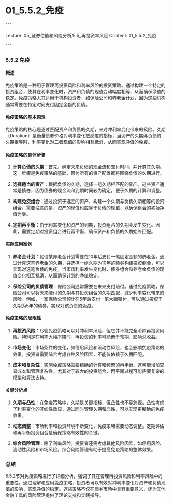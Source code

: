# 01_5.5.2_免疫

"""

Lecture: 05_证券估值和风险分析/5.5_再投资率风险
Content: 01_5.5.2_免疫

"""

### 5.5.2 免疫

#### 概述
免疫策略是一种用于管理再投资风险和利率风险的投资策略。通过构建一个特定的投资组合，使其在利率变化时，资产和负债的现值变动幅度相等，从而确保净值的稳定。免疫策略尤其适用于机构投资者，如保险公司和养老金计划，因为这些机构通常需要在特定时间支付固定金额的负债。

#### 免疫策略的基本原理
免疫策略的核心是通过匹配资产和负债的久期，来对冲利率变化带来的风险。久期（Duration）是衡量债券价格对利率变化敏感度的指标，当资产的久期与负债的久期相等时，利率变化对二者现值的影响相互抵消，从而实现净值的免疫。

#### 免疫策略的具体步骤

1. **计算负债的久期**：首先，确定未来负债的现金流和支付时间，并计算其久期。这一步骤是免疫策略的基础，因为所有的资产配置都将围绕负债的久期进行。

2. **选择适当的资产**：根据负债的久期，选择一组久期相匹配的资产。这些资产通常是债券，因为债券的现金流和到期时间较为确定，便于久期的计算和调整。

3. **构建免疫组合**：通过投资于选定的资产，构建一个久期与负债久期相等的投资组合。需要注意的是，资产的现值也应等于负债的现值，以确保组合的初始净值为零。

4. **定期再平衡**：由于利率变化和资产的到期，投资组合的久期会发生变化。因此，需要定期对投资组合进行再平衡，确保资产和负债的久期始终匹配。

#### 实际应用案例

1. **养老金计划**：假设某养老金计划需要在10年后支付一笔固定金额的养老金。通过计算这笔养老金的久期，并选择一组久期为10年的债券构建投资组合，可以实现对这笔负债的免疫。当市场利率发生变化时，债券组合和养老金负债的现值变化相互抵消，从而确保计划的净值稳定。

2. **保险公司的负债管理**：保险公司通常需要在未来支付赔付。通过免疫策略，保险公司可以将未来赔付的久期与其投资组合的久期匹配，减少利率变化带来的风险。例如，一家保险公司预计在5年后支付一笔大额赔付，可以通过投资于久期为5年的债券，实现对该负债的免疫。

#### 免疫策略的局限性

1. **再投资风险**：尽管免疫策略可以对冲利率风险，但它并不能完全消除再投资风险。特别是在利率大幅下降时，再投资的利率可能低于预期，影响总收益。

2. **市场变化**：市场条件的变化，如信用风险和流动性风险，也会影响免疫策略的效果。投资者需要综合考虑各种风险因素，不能仅依赖于久期匹配。

3. **成本和复杂性**：实施免疫策略需要精确的计算和频繁的再平衡，这可能增加交易成本和管理复杂性。尤其对于较大的投资组合，再平衡过程可能需要复杂的模型和算法支持。

#### 关键分析点

1. **久期与凸性**：在免疫策略中，久期是关键指标，但凸性也不容忽视。凸性考虑了利率变化的非线性效应，通过同时管理久期和凸性，可以实现更精确的免疫效果。

2. **动态调整**：市场利率和投资环境不断变化，免疫策略需要动态调整。定期评估和再平衡投资组合是确保策略有效性的关键。

3. **综合风险管理**：除了利率风险，投资者还需考虑其他风险因素，如信用风险、流动性风险和市场风险。综合风险管理有助于提高免疫策略的整体效果。

### 总结
5.5.2节对免疫策略进行了详细分析，强调了其在管理再投资风险和利率风险中的重要性。通过理解和应用免疫策略，投资者可以有效对冲利率变化对资产和负债现值的影响，实现净值的稳定。这些策略不仅在债券市场中具有重要意义，还为其他金融工具的风险管理提供了理论支持和实践指导。